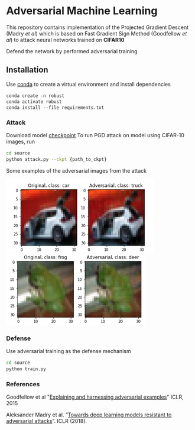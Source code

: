 # Adversarial Machine Learning



This repository contains implementation of the Projected Gradient Descent (Madry *et al*) which is based on Fast Gradient Sign Method (Goodfellow *et al*) to attack neural networks trained on **CIFAR10** 

Defend the network by performed adversarial training

## Installation
Use [conda](https://conda.io/projects/conda/en/latest/user-guide/install/index.html) to create a virtual environment and install dependencies
```
conda create -n robust
conda activate robust
conda install --file requirements.txt
```


### Attack
Download model [checkpoint](https://drive.google.com/file/d/1cMzKCL3Woa-oZzz6gQyP-pYYJ-L9tPPw/view?usp=sharing)
To run PGD attack on model using CIFAR-10 images, run 
```bash
cd source
python attack.py --ckpt {path_to_ckpt}
```
Some examples of the adversarial images from the attack

![](images/car_truck.png) ![](images/frog_deer.png) 

 


### Defense

Use adversarial training as the defense mechanism

```bash
cd source
python train.py
```
 

### References

Goodfellow et al "[Explaining and harnessing adversarial examples](https://arxiv.org/abs/1412.6572)" ICLR, 2015

Aleksander Madry et al. ”[Towards deep learning models resistant to adversarial attacks](https://arxiv.org/abs/1706.06083)”. ICLR (2018).


